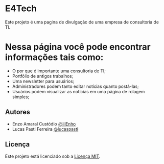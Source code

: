 # E4Tech

Este projeto é uma pagina de divulgação de uma empresa de consultoria de TI.

# Nessa página você pode encontrar informações tais como:
- O por que é importante uma consultoria de TI;
- Portfólio de antigos trabalhos;
- Uma newsletter para usuários;
- Administradores podem tanto editar notícias quanto postá-las;
- Usuários podem visualizar as notícias em uma página de rolagem simples;

## Autores

- Enzo Amaral Custódio  [@lilEnho](https://github.com/lilEnho)
- Lucas Pasti Ferreira [@lucaspasti](https://github.com/lucaspasti)

## Licença

Este projeto está licenciado sob a [Licença MIT](https://opensource.org/licenses/MIT).
